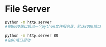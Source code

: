 # File Server

```bash
python -m http.server
#在8000端口启动一个python文件服务器，默认8000端口

python -m http.server 80
#在80端口启动
```